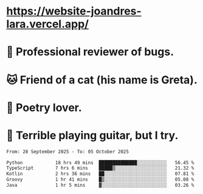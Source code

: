 # https://website-joandres-lara.vercel.app/
# 🐛 Professional reviewer of bugs.
# 🐱 Friend of a cat (his name is Greta).
# 📜 Poetry lover.
# 🎸 Terrible playing guitar, but I try.

<!--START_SECTION:waka-->

```txt
From: 28 September 2025 - To: 05 October 2025

Python            18 hrs 49 mins  ██████████████░░░░░░░░░░░   56.45 %
TypeScript        7 hrs 6 mins    █████▒░░░░░░░░░░░░░░░░░░░   21.32 %
Kotlin            2 hrs 36 mins   ██░░░░░░░░░░░░░░░░░░░░░░░   07.81 %
Groovy            1 hr 41 mins    █▒░░░░░░░░░░░░░░░░░░░░░░░   05.08 %
Java              1 hr 5 mins     ▓░░░░░░░░░░░░░░░░░░░░░░░░   03.26 %
```

<!--END_SECTION:waka-->
